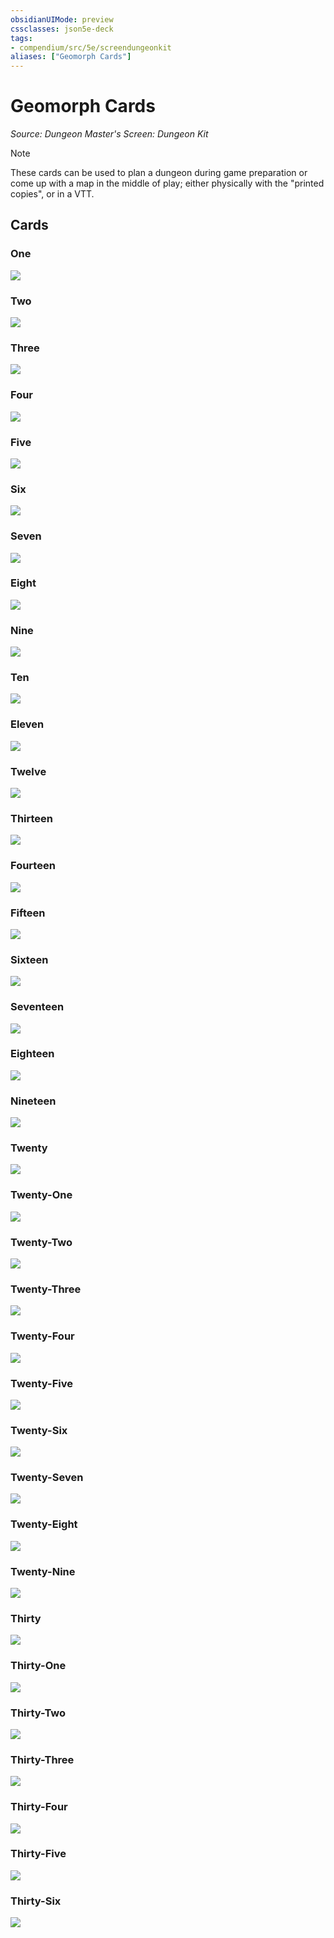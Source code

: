 ```yaml
---
obsidianUIMode: preview
cssclasses: json5e-deck
tags:
- compendium/src/5e/screendungeonkit
aliases: ["Geomorph Cards"]
---
```

# Geomorph Cards
*Source: Dungeon Master's Screen: Dungeon Kit*  

> [!note]
> These cards can be used to plan a dungeon during game preparation or come up with a map in the middle of play; either physically with the "printed copies", or in a VTT.

## Cards

### One
![](../../../assets/img/001.webp)


### Two
![](../../../assets/img/002.webp)


### Three
![](../../../assets/img/003.webp)


### Four
![](../../../assets/img/004.webp)


### Five
![](../../../assets/img/005.webp)


### Six
![](../../../assets/img/006.webp)


### Seven
![](../../../assets/img/007.webp)


### Eight
![](../../../assets/img/008.webp)


### Nine
![](../../../assets/img/009.webp)


### Ten
![](../../../assets/img/010.webp)


### Eleven
![](../../../assets/img/011.webp)


### Twelve
![](../../../assets/img/012.webp)


### Thirteen
![](../../../assets/img/013.webp)


### Fourteen
![](../../../assets/img/014.webp)


### Fifteen
![](../../../assets/img/015.webp)


### Sixteen
![](../../../assets/img/016.webp)


### Seventeen
![](../../../assets/img/017.webp)


### Eighteen
![](../../../assets/img/018.webp)


### Nineteen
![](../../../assets/img/019.webp)


### Twenty
![](../../../assets/img/020.webp)


### Twenty-One
![](../../../assets/img/021.webp)


### Twenty-Two
![](../../../assets/img/022.webp)


### Twenty-Three
![](../../../assets/img/023.webp)


### Twenty-Four
![](../../../assets/img/024.webp)


### Twenty-Five
![](../../../assets/img/025.webp)


### Twenty-Six
![](../../../assets/img/026.webp)


### Twenty-Seven
![](../../../assets/img/027.webp)


### Twenty-Eight
![](../../../assets/img/028.webp)


### Twenty-Nine
![](../../../assets/img/029.webp)


### Thirty
![](../../../assets/img/030.webp)


### Thirty-One
![](../../../assets/img/031.webp)


### Thirty-Two
![](../../../assets/img/032.webp)


### Thirty-Three
![](../../../assets/img/033.webp)


### Thirty-Four
![](../../../assets/img/034.webp)


### Thirty-Five
![](../../../assets/img/035.webp)


### Thirty-Six
![](../../../assets/img/036.webp)